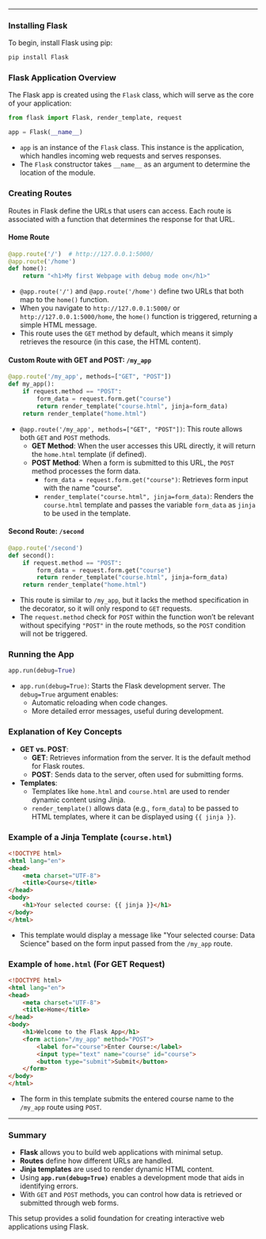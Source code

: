 
---

### Installing Flask
To begin, install Flask using pip:
```bash
pip install Flask
```

### Flask Application Overview
The Flask app is created using the `Flask` class, which will serve as the core of your application:
```python
from flask import Flask, render_template, request

app = Flask(__name__)
```
- `app` is an instance of the `Flask` class. This instance is the application, which handles incoming web requests and serves responses.
- The `Flask` constructor takes `__name__` as an argument to determine the location of the module.

### Creating Routes
Routes in Flask define the URLs that users can access. Each route is associated with a function that determines the response for that URL.

#### Home Route
```python
@app.route('/')  # http://127.0.0.1:5000/
@app.route('/home')
def home():
    return "<h1>My first Webpage with debug mode on</h1>"
```
- `@app.route('/')` and `@app.route('/home')` define two URLs that both map to the `home()` function.
- When you navigate to `http://127.0.0.1:5000/` or `http://127.0.0.1:5000/home`, the `home()` function is triggered, returning a simple HTML message.
- This route uses the `GET` method by default, which means it simply retrieves the resource (in this case, the HTML content).

#### Custom Route with GET and POST: `/my_app`
```python
@app.route('/my_app', methods=["GET", "POST"])
def my_app():
    if request.method == "POST":
        form_data = request.form.get("course")
        return render_template("course.html", jinja=form_data)
    return render_template("home.html")
```
- `@app.route('/my_app', methods=["GET", "POST"])`: This route allows both `GET` and `POST` methods.
  - **GET Method**: When the user accesses this URL directly, it will return the `home.html` template (if defined).
  - **POST Method**: When a form is submitted to this URL, the `POST` method processes the form data.
    - `form_data = request.form.get("course")`: Retrieves form input with the name "course".
    - `render_template("course.html", jinja=form_data)`: Renders the `course.html` template and passes the variable `form_data` as `jinja` to be used in the template.

#### Second Route: `/second`
```python
@app.route('/second')
def second():
    if request.method == "POST":
        form_data = request.form.get("course")
        return render_template("course.html", jinja=form_data)
    return render_template("home.html")
```
- This route is similar to `/my_app`, but it lacks the method specification in the decorator, so it will only respond to `GET` requests.
- The `request.method` check for `POST` within the function won’t be relevant without specifying `"POST"` in the route methods, so the `POST` condition will not be triggered.

### Running the App
```python
app.run(debug=True)
```
- `app.run(debug=True)`: Starts the Flask development server. The `debug=True` argument enables:
  - Automatic reloading when code changes.
  - More detailed error messages, useful during development.

### Explanation of Key Concepts
- **GET vs. POST**:
  - **GET**: Retrieves information from the server. It is the default method for Flask routes.
  - **POST**: Sends data to the server, often used for submitting forms.
- **Templates**:
  - Templates like `home.html` and `course.html` are used to render dynamic content using Jinja.
  - `render_template()` allows data (e.g., `form_data`) to be passed to HTML templates, where it can be displayed using `{{ jinja }}`.

### Example of a Jinja Template (`course.html`)
```html
<!DOCTYPE html>
<html lang="en">
<head>
    <meta charset="UTF-8">
    <title>Course</title>
</head>
<body>
    <h1>Your selected course: {{ jinja }}</h1>
</body>
</html>
```
- This template would display a message like "Your selected course: Data Science" based on the form input passed from the `/my_app` route.

### Example of `home.html` (For GET Request)
```html
<!DOCTYPE html>
<html lang="en">
<head>
    <meta charset="UTF-8">
    <title>Home</title>
</head>
<body>
    <h1>Welcome to the Flask App</h1>
    <form action="/my_app" method="POST">
        <label for="course">Enter Course:</label>
        <input type="text" name="course" id="course">
        <button type="submit">Submit</button>
    </form>
</body>
</html>
```
- The form in this template submits the entered course name to the `/my_app` route using `POST`.

---

### Summary
- **Flask** allows you to build web applications with minimal setup.
- **Routes** define how different URLs are handled.
- **Jinja templates** are used to render dynamic HTML content.
- Using **`app.run(debug=True)`** enables a development mode that aids in identifying errors.
- With `GET` and `POST` methods, you can control how data is retrieved or submitted through web forms.

This setup provides a solid foundation for creating interactive web applications using Flask.